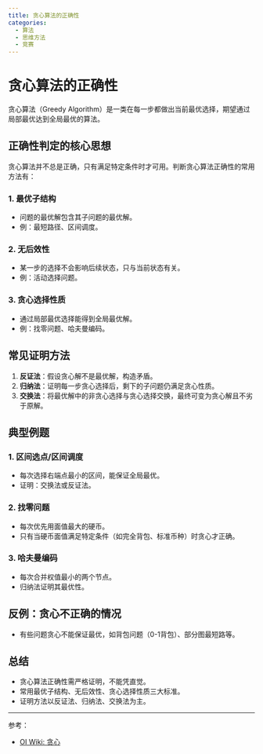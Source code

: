```yaml
---
title: 贪心算法的正确性
categories:
  - 算法
  - 思维方法
  - 竞赛
---
```


# 贪心算法的正确性

贪心算法（Greedy Algorithm）是一类在每一步都做出当前最优选择，期望通过局部最优达到全局最优的算法。

## 正确性判定的核心思想
贪心算法并不总是正确，只有满足特定条件时才可用。判断贪心算法正确性的常用方法有：

### 1. 最优子结构
- 问题的最优解包含其子问题的最优解。
- 例：最短路径、区间调度。

### 2. 无后效性
- 某一步的选择不会影响后续状态，只与当前状态有关。
- 例：活动选择问题。

### 3. 贪心选择性质
- 通过局部最优选择能得到全局最优解。
- 例：找零问题、哈夫曼编码。

## 常见证明方法
1. **反证法**：假设贪心解不是最优解，构造矛盾。
2. **归纳法**：证明每一步贪心选择后，剩下的子问题仍满足贪心性质。
3. **交换法**：将最优解中的非贪心选择与贪心选择交换，最终可变为贪心解且不劣于原解。

## 典型例题
### 1. 区间选点/区间调度
- 每次选择右端点最小的区间，能保证全局最优。
- 证明：交换法或反证法。

### 2. 找零问题
- 每次优先用面值最大的硬币。
- 只有当硬币面值满足特定条件（如完全背包、标准币种）时贪心才正确。

### 3. 哈夫曼编码
- 每次合并权值最小的两个节点。
- 归纳法证明其最优性。

## 反例：贪心不正确的情况
- 有些问题贪心不能保证最优，如背包问题（0-1背包）、部分图最短路等。

## 总结
- 贪心算法正确性需严格证明，不能凭直觉。
- 常用最优子结构、无后效性、贪心选择性质三大标准。
- 证明方法以反证法、归纳法、交换法为主。

---

参考：
- [OI Wiki: 贪心](https://oi-wiki.org/basic/greedy/)
